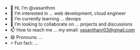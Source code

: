 - 👋 Hi, I’m @vasanthnn
- 👀 I’m interested in ... web development, cloud engineer  
- 🌱 I’m currently learning ... devops 
- 💞️ I’m looking to collaborate on ... projects and discussions 
- 📫 How to reach me ... my email: vasanthanr03@gmail.com
- 😄 Pronouns: ... 
- ⚡ Fun fact: ... 

<!---
vasanthnn/vasanthnn is a ✨ special ✨ repository because its `README.md` (this file) appears on your GitHub profile.
You can click the Preview link to take a look at your changes.
--->
